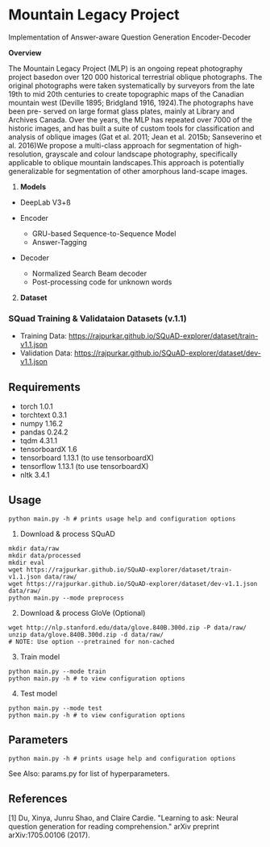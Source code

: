 # Mountain Legacy Project
Implementation of Answer-aware Question Generation Encoder-Decoder

  **Overview**

The Mountain Legacy Project (MLP) is an ongoing repeat photography project basedon over 120 000 historical terrestrial oblique photographs.   The original photographs were taken systematically by surveyors from the late 19th to mid 20th centuries to create topographic maps of the Canadian mountain west (Deville 1895; Bridgland 1916, 1924).The photographs have been pre- served on large format glass plates, mainly at Library and Archives Canada.  Over the years, the MLP has repeated over 7000 of the historic images, and has built a suite of custom tools for classification and analysis of oblique images (Gat et al.  2011; Jean et al.  2015b; Sanseverino et al.  2016)We propose a multi-class approach for segmentation of high-resolution,  grayscale and colour landscape photography,  specifically applicable to oblique mountain landscapes.This  approach  is  potentially  generalizable  for  segmentation  of  other  amorphous  land-scape images.

1. **Models**

  - DeepLab V3+ß
  
  - Encoder
    - GRU-based Sequence-to-Sequence Model
    - Answer-Tagging
  
  - Decoder
    - Normalized Search Beam decoder
    - Post-processing code for unknown words
    
2. **Dataset**

### SQuad Training & Validataion Datasets (v.1.1)
 - Training Data: https://rajpurkar.github.io/SQuAD-explorer/dataset/train-v1.1.json
 - Validation Data: https://rajpurkar.github.io/SQuAD-explorer/dataset/dev-v1.1.json


## Requirements

 - torch 1.0.1
 - torchtext 0.3.1
 - numpy 1.16.2 
 - pandas 0.24.2 
 - tqdm 4.31.1
 - tensorboardX 1.6
 - tensorboard 1.13.1 (to use tensorboardX)
 - tensorflow 1.13.1 (to use tensorboardX)
 - nltk 3.4.1 


## Usage

```
python main.py -h # prints usage help and configuration options
```

1. Download & process SQuAD

```
mkdir data/raw
mkdir data/processed
mkdir eval
wget https://rajpurkar.github.io/SQuAD-explorer/dataset/train-v1.1.json data/raw/
wget https://rajpurkar.github.io/SQuAD-explorer/dataset/dev-v1.1.json data/raw/
python main.py --mode preprocess
```

2. Download & process GloVe (Optional)

```
wget http://nlp.stanford.edu/data/glove.840B.300d.zip -P data/raw/
unzip data/glove.840B.300d.zip -d data/raw/
# NOTE: Use option --pretrained for non-cached 
```

3. Train model

```
python main.py --mode train 
python main.py -h # to view configuration options

```

4. Test model

```
python main.py --mode test 
python main.py -h # to view configuration options
```

## Parameters

```
python main.py -h # prints usage help and configuration options
```

See Also: params.py for list of hyperparameters.

## References

[1] Du, Xinya, Junru Shao, and Claire Cardie. "Learning to ask: Neural question generation for reading comprehension." arXiv preprint arXiv:1705.00106 (2017).
